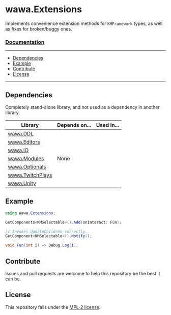 # wawa.Extensions

Implements convenience extension methods for `KMFramework` types, as well as fixes for broken/buggy ones.

### [Documentation](https://github.com/Emik03/wawa/blob/main/wawa.Extensions/Documentation/Wawa.Extensions.md)

---

- [Dependencies](#dependencies)
- [Example](#example)
- [Contribute](#contribute)
- [License](#license)

---

## Dependencies

Completely stand-alone library, and not used as a dependency in another library.

<table>
    <thead>
        <tr>
            <th>Library</th>
            <th>Depends on...</th>
            <th>Used in...</th>
        </tr>
    </thead>
    <tbody>
        <tr>
            <td><a href="https://github.com/Emik03/wawa/tree/main/wawa.DDL">wawa.DDL</a></td>
            <td colspan="2" rowspan="7">None</td>
        </tr>
        <tr>
            <td><a href="https://github.com/Emik03/wawa/tree/main/wawa.Editors">wawa.Editors</a></td>
        </tr>
        <tr>
            <td><a href="https://github.com/Emik03/wawa/tree/main/wawa.IO">wawa.IO</a></td>
        </tr>
        <tr>
            <td><a href="https://github.com/Emik03/wawa/tree/main/wawa.Modules">wawa.Modules</a></td>
        </tr>
        <tr>
            <td><a href="https://github.com/Emik03/wawa/tree/main/wawa.Optionals">wawa.Optionals</a></td>
        </tr>
        <tr>
            <td><a href="https://github.com/Emik03/wawa/tree/main/wawa.TwitchPlays">wawa.TwitchPlays</a></td>
        </tr>
        <tr>
            <td><a href="https://github.com/Emik03/wawa/tree/main/wawa.Unity">wawa.Unity</a></td>
        </tr>
    </tbody>
</table>

## Example

```csharp
using Wawa.Extensions;

GetComponents<KMSelectable>().Add(onInteract: Fun);

// Invokes UpdateChildren correctly.
GetComponent<KMSelectable>().Notify();

void Fun(int i) => Debug.Log(i);
```

## Contribute

Issues and pull requests are welcome to help this repository be the best it can be.

## License

This repository falls under the [MPL-2 license](https://www.mozilla.org/en-US/MPL/2.0/).
